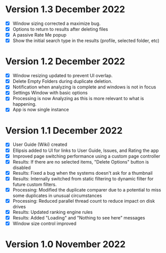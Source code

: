 # Version 1.3	December 2022
- [x] Window sizing corrected a maximize bug.
- [x] Options to return to results after deleting files
- [x] A passive Rate Me popup
- [x] Show the initial search type in the results (profile, selected folder, etc)

# Version 1.2	December 2022
- [x] Window resizing updated to prevent UI overlap.
- [x] Delete Empty Folders during duplicate deletion.
- [x] Notification when analyzing is complete and windows is not in focus
- [x] Settings Window with basic options
- [x] Processing is now Analyzing as this is more relevant to what is happening.
- [x] App is now single instance 

# Version 1.1	December 2022
- [x] User Guide (Wiki) created 
- [x] Ellipsis added to UI for links to User Guide, Issues, and Rating the app
- [x] Improved page switching performance using a custom page controller
- [x] Results: If there are no selected items, "Delete Options" button is disabled
- [x] Results: Fixed a bug when the systems doesn't ask for a thumbnail
- [x] Results: Internally switched from  static filtering to dynamic filter for future custom filters.
- [x] Processing: Modified the duplicate comparer due to a potential to miss some duplicates in unusual circumstances
- [x] Processing: Reduced parallel thread count to reduce impact on disk drives
- [x] Results: Updated ranking engine rules 
- [x] Results: Added "Loading" and "Nothing to see here" messages 
- [x] Window size control improved

# Version 1.0	November 2022
